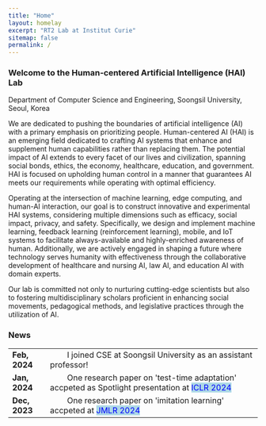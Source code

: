 ```yaml
---
title: "Home"
layout: homelay
excerpt: "RT2 Lab at Institut Curie"
sitemap: false
permalink: /
---
```



### Welcome to the Human-centered Artificial Intelligence (HAI) Lab
Department of Computer Science and Engineering, Soongsil University, Seoul, Korea

We are dedicated to pushing the boundaries of artificial intelligence (AI) with a primary emphasis on prioritizing people. Human-centered AI (HAI) is an emerging field dedicated to crafting AI systems that enhance and supplement human capabilities rather than replacing them. The potential impact of AI extends to every facet of our lives and civilization, spanning social bonds, ethics, the economy, healthcare, education, and government. HAI is focused on upholding human control in a manner that guarantees AI meets our requirements while operating with optimal efficiency.

Operating at the intersection of machine learning, edge computing, and human-AI interaction, our goal is to construct innovative and experimental HAI systems, considering multiple dimensions such as efficacy, social impact, privacy, and safety. Specifically, we design and implement machine learning, feedback learning (reinforcement learning), mobile, and IoT systems to facilitate always-available and highly-enriched awareness of human. Additionally, we are actively engaged in shaping a future where technology serves humanity with effectiveness through the collaborative development of healthcare and nursing AI, law AI, and education AI with domain experts.

Our lab is committed not only to nurturing cutting-edge scientists but also to fostering multidisciplinary scholars proficient in enhancing social movements, pedagogical methods, and legislative practices through the utilization of AI.


### News

<table border="0">
 <tr>
    <td><b>Feb, 2024</b></td>
    <td>&nbsp;&nbsp;&nbsp;&nbsp;&nbsp;&nbsp;&nbsp;&nbsp;I joined CSE at Soongsil University as an assistant professor!</td>
 </tr>
 <tr>
    <td><b>Jan, 2024</b></td>
    <td>&nbsp;&nbsp;&nbsp;&nbsp;&nbsp;&nbsp;&nbsp;&nbsp;One research paper on 'test-time adaptation' accpeted as Spotlight presentation at <mark style="background-color: lightblue"><span style="color:blue">ICLR 2024</span></mark></td>
 </tr>
 <tr>
    <td><b>Dec, 2023</b></td>
    <td>&nbsp;&nbsp;&nbsp;&nbsp;&nbsp;&nbsp;&nbsp;&nbsp;One research paper on 'imitation learning' accpeted at <mark style="background-color: lightblue"><span style="color:blue">JMLR 2024</span></mark></td>
 </tr>
</table>
